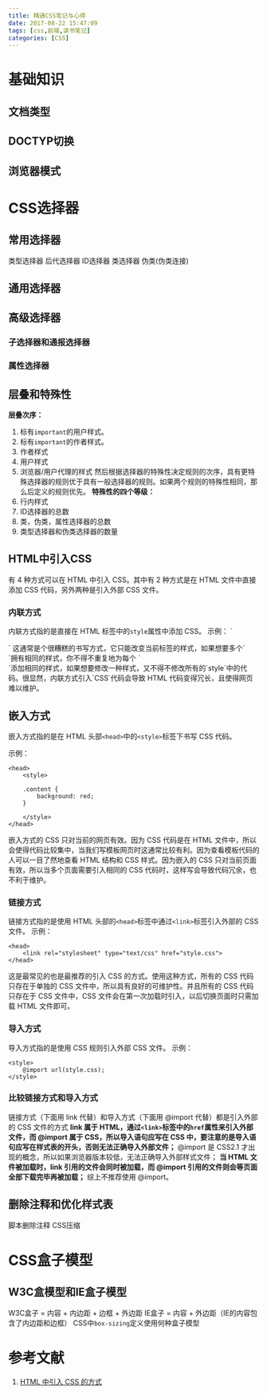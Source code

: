 ```yaml
---
title: 精通CSS笔记与心得
date: 2017-08-22 15:47:09
tags: [css,前端,读书笔记]
categories: [CSS]
---
```


# 基础知识
## 文档类型
## DOCTYP切换
## 浏览器模式

# CSS选择器
## 常用选择器
类型选择器
后代选择器
ID选择器
类选择器
伪类(伪类连接)
## 通用选择器
## 高级选择器
### 子选择器和通报选择器
### 属性选择器

## 层叠和特殊性
**层叠次序：**
1. 标有`important`的用户样式。
2. 标有`important`的作者样式。
3. 作者样式
4. 用户样式
5. 浏览器/用户代理的样式
然后根据选择器的特殊性决定规则的次序，具有更特殊选择器的规则优于具有一般选择器的规则。如果两个规则的特殊性相同，那么后定义的规则优先。
**特殊性的四个等级：**
1. 行内样式
2. ID选择器的总数
3. 类，伪类，属性选择器的总数
4. 类型选择器和伪类选择器的数量

## HTML中引入CSS
有 4 种方式可以在 HTML 中引入 CSS。其中有 2 种方式是在 HTML 文件中直接添加 CSS 代码，另外两种是引入外部 CSS 文件。
### 内联方式
内联方式指的是直接在 HTML 标签中的`style`属性中添加 CSS。
示例：
`
<div style="background: red"></div>
`
这通常是个很糟糕的书写方式，它只能改变当前标签的样式，如果想要多个`<div>`拥有相同的样式，你不得不重复地为每个 `<div>`添加相同的样式，如果想要修改一种样式，又不得不修改所有的`style`中的代码。很显然，内联方式引入`CSS`代码会导致 HTML 代码变得冗长，且使得网页难以维护。

## 嵌入方式
嵌入方式指的是在 HTML 头部`<head>`中的`<style>`标签下书写 CSS 代码。

示例：
```
<head>
    <style>

    .content {
        background: red;
    }

    </style>
</head>
```
嵌入方式的 CSS 只对当前的网页有效。因为 CSS 代码是在 HTML 文件中，所以会使得代码比较集中，当我们写模板网页时这通常比较有利。因为查看模板代码的人可以一目了然地查看 HTML 结构和 CSS 样式。因为嵌入的 CSS 只对当前页面有效，所以当多个页面需要引入相同的 CSS 代码时，这样写会导致代码冗余，也不利于维护。

### 链接方式
链接方式指的是使用 HTML 头部的`<head>`标签中通过`<link>`标签引入外部的 CSS 文件。
示例：
```
<head>
    <link rel="stylesheet" type="text/css" href="style.css">
</head>
```
这是最常见的也是最推荐的引入 CSS 的方式。使用这种方式，所有的 CSS 代码只存在于单独的 CSS 文件中，所以具有良好的可维护性。并且所有的 CSS 代码只存在于 CSS 文件中，CSS 文件会在第一次加载时引入，以后切换页面时只需加载 HTML 文件即可。

### 导入方式
导入方式指的是使用 CSS 规则引入外部 CSS 文件。
示例：
```
<style>
    @import url(style.css);
</style>
```
### 比较链接方式和导入方式
链接方式（下面用 link 代替）和导入方式（下面用 @import 代替）都是引入外部的 CSS 文件的方式
**link 属于 HTML，通过`<link>`标签中的`href`属性来引入外部文件，而 @import 属于 CSS，所以导入语句应写在 CSS 中，要注意的是导入语句应写在样式表的开头，否则无法正确导入外部文件；**
@import 是 CSS2.1 才出现的概念，所以如果浏览器版本较低，无法正确导入外部样式文件；
**当 HTML 文件被加载时，link 引用的文件会同时被加载，而 @import 引用的文件则会等页面全部下载完毕再被加载；**
综上不推荐使用 @import。

## 删除注释和优化样式表
脚本删除注释
CSS压缩

# CSS盒子模型
## W3C盒模型和IE盒子模型
W3C盒子 = 内容 + 内边距 + 边框 + 外边距
IE盒子 = 内容 + 外边距（IE的内容包含了内边距和边框）
CSS中`box-sizing`定义使用何种盒子模型



# 参考文献
1. [HTML 中引入 CSS 的方式](https://segmentfault.com/a/1190000003866058)
